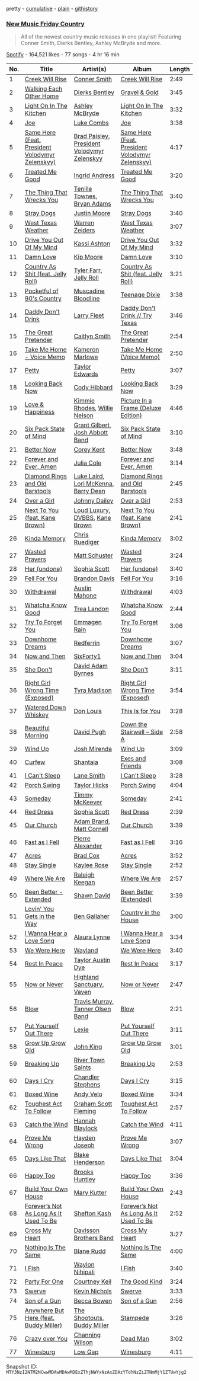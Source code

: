 pretty - [cumulative](/playlists/cumulative/37i9dQZF1DWVn8zvR5ROMB.md) - [plain](/playlists/plain/37i9dQZF1DWVn8zvR5ROMB) - [githistory](https://github.githistory.xyz/mackorone/spotify-playlist-archive/blob/main/playlists/plain/37i9dQZF1DWVn8zvR5ROMB)

### [New Music Friday Country](https://open.spotify.com/playlist/37i9dQZF1DWVn8zvR5ROMB)

> All of the newest country music releases in one playlist! Featuring Conner Smith, Dierks Bentley, Ashley McBryde and more.

[Spotify](https://open.spotify.com/user/spotify) - 164,521 likes - 77 songs - 4 hr 16 min

| No. | Title | Artist(s) | Album | Length |
|---|---|---|---|---|
| 1 | [Creek Will Rise](https://open.spotify.com/track/5owS9iWWGd6mDlFjUFzBsw) | [Conner Smith](https://open.spotify.com/artist/0y2FPygoi6LVc75pxCgsMk) | [Creek Will Rise](https://open.spotify.com/album/4UXS7my7tmdX117YcfpXnx) | 2:49 |
| 2 | [Walking Each Other Home](https://open.spotify.com/track/7Jbd2TWvjvJgBwaFbqJ06n) | [Dierks Bentley](https://open.spotify.com/artist/7x8nK0m0cP2ksQf0mjWdPS) | [Gravel & Gold](https://open.spotify.com/album/2atbiuUu1Xm0jLmObSynT4) | 3:45 |
| 3 | [Light On In The Kitchen](https://open.spotify.com/track/2GAqIzPU7v3kfvY4hZQ9jm) | [Ashley McBryde](https://open.spotify.com/artist/371jpyGdoChzUASOIG2ECV) | [Light On In The Kitchen](https://open.spotify.com/album/335hPIk2TDnJwANpw18P6G) | 3:32 |
| 4 | [Joe](https://open.spotify.com/track/5epEhWhXug9oAjJZVgIMVS) | [Luke Combs](https://open.spotify.com/artist/718COspgdWOnwOFpJHRZHS) | [Joe](https://open.spotify.com/album/3SfvfIU7ttLjbdRuu3L9fI) | 3:38 |
| 5 | [Same Here \(Feat\. President Volodymyr Zelenskyy\)](https://open.spotify.com/track/7cOqcCReryIN1M0WVN2msv) | [Brad Paisley](https://open.spotify.com/artist/13YmWQJFwgZrd4bf5IjMY4), [President Volodymyr Zelenskyy](https://open.spotify.com/artist/2gyg5obBkVEr2PeB2kDeZA) | [Same Here \(Feat\. President Volodymyr Zelenskyy\)](https://open.spotify.com/album/1FDfLYqzDGv1rx6YVmk5nA) | 4:17 |
| 6 | [Treated Me Good](https://open.spotify.com/track/0WlenzbcPClIkMc9lwzXdP) | [Ingrid Andress](https://open.spotify.com/artist/0jPnVIasXzBYjrlpO5irii) | [Treated Me Good](https://open.spotify.com/album/7xdKctABSF6i9zKy9B5wHB) | 3:20 |
| 7 | [The Thing That Wrecks You](https://open.spotify.com/track/4ZT5geWeKg8Ar3IR2Gj22I) | [Tenille Townes](https://open.spotify.com/artist/3TyeX0lk4B7k56ukfzEE0z), [Bryan Adams](https://open.spotify.com/artist/3Z02hBLubJxuFJfhacLSDc) | [The Thing That Wrecks You](https://open.spotify.com/album/0WV6Fl639FaUQIJHTTjuOp) | 3:40 |
| 8 | [Stray Dogs](https://open.spotify.com/track/4Z428xkY8tQ4U2JxGHO4eP) | [Justin Moore](https://open.spotify.com/artist/30e8DmahrEamvLbFRPdWmk) | [Stray Dogs](https://open.spotify.com/album/7wBZ1OdymCsDAFqSz2tWgl) | 3:40 |
| 9 | [West Texas Weather](https://open.spotify.com/track/1eXFUXzL0maY3l9frWfnhE) | [Warren Zeiders](https://open.spotify.com/artist/7kplJl06UmldxLKseURAYi) | [West Texas Weather](https://open.spotify.com/album/1tUtPFJsbs48xPkgfjsWsP) | 3:07 |
| 10 | [Drive You Out Of My Mind](https://open.spotify.com/track/0iqr64c8WWYb549HKs8sqD) | [Kassi Ashton](https://open.spotify.com/artist/1LCsAfmP4l13EYtzDaLMAg) | [Drive You Out Of My Mind](https://open.spotify.com/album/0tybIuD9JXSQ0zY1s9PQmv) | 3:32 |
| 11 | [Damn Love](https://open.spotify.com/track/7uuMtZ0IkdybIPJvvwfHaI) | [Kip Moore](https://open.spotify.com/artist/2hJPr4lk7Q8SSvCVBl9fWM) | [Damn Love](https://open.spotify.com/album/1fvyi30P2ZxqMqtxd6wTai) | 3:10 |
| 12 | [Country As Shit \(feat\. Jelly Roll\)](https://open.spotify.com/track/3V7wF51Xwe64NIxrUgyiuw) | [Tyler Farr](https://open.spotify.com/artist/3vHV92ecrylnUHDM4d2MtC), [Jelly Roll](https://open.spotify.com/artist/19k8AgwwTSxeaxkOuCQEJs) | [Country As Shit \(feat\. Jelly Roll\)](https://open.spotify.com/album/6l09ei7wbqscQclmkCbw9S) | 3:21 |
| 13 | [Pocketful of 90's Country](https://open.spotify.com/track/2TUSnW3SSVbthqC1bCBH8D) | [Muscadine Bloodline](https://open.spotify.com/artist/0EyZDKtc41e4A3a3v69MxD) | [Teenage Dixie](https://open.spotify.com/album/34Pt5YlloNLomVuV97GbAY) | 3:38 |
| 14 | [Daddy Don't Drink](https://open.spotify.com/track/13FV5jyeGnhSd0TRgcD1wP) | [Larry Fleet](https://open.spotify.com/artist/6MWr1SmTaCU5BJzOZxwJEw) | [Daddy Don't Drink // Try Texas](https://open.spotify.com/album/2MG2KPK3NY4bCyjxGEc10F) | 3:46 |
| 15 | [The Great Pretender](https://open.spotify.com/track/68OEMFJOlElx9MFpglmXSb) | [Caitlyn Smith](https://open.spotify.com/artist/3uikSah4dwqwuk0EidFI4R) | [The Great Pretender](https://open.spotify.com/album/2b2UQsBD1es8fffEgaAzx5) | 2:54 |
| 16 | [Take Me Home \- Voice Memo](https://open.spotify.com/track/2mWT9FDc22TogDMltnhsIs) | [Kameron Marlowe](https://open.spotify.com/artist/31n3CN1jSC5ALUJ9dwT8UI) | [Take Me Home \(Voice Memo\)](https://open.spotify.com/album/2VstR97tors0y69UZYgCTo) | 2:50 |
| 17 | [Petty](https://open.spotify.com/track/7qQy2zQ0DfkNB5Dmw7VFF4) | [Taylor Edwards](https://open.spotify.com/artist/2LMvoFcHZ0G38iO4Jra8ki) | [Petty](https://open.spotify.com/album/5czCthjz5U1KKLJiFa95yE) | 3:07 |
| 18 | [Looking Back Now](https://open.spotify.com/track/37imLguIvWwDJNT6RGO2Qi) | [Cody Hibbard](https://open.spotify.com/artist/71DKcYMBfZtxrOB7w6pKq5) | [Looking Back Now](https://open.spotify.com/album/47MPMs9cQemgI2ek85Rbqd) | 3:29 |
| 19 | [Love & Happiness](https://open.spotify.com/track/3XvqzQogMRCQ75n2V5djSI) | [Kimmie Rhodes](https://open.spotify.com/artist/4ai4Oa84FkzxfGMw9Hwkm7), [Willie Nelson](https://open.spotify.com/artist/5W5bDNCqJ1jbCgTxDD0Cb3) | [Picture In a Frame \(Deluxe Edition\)](https://open.spotify.com/album/1yYaCS2P8FOUFU9PAwwrC3) | 4:46 |
| 20 | [Six Pack State of Mind](https://open.spotify.com/track/6ZkE2BsDMMVLUDOH8PiEzD) | [Grant Gilbert](https://open.spotify.com/artist/22JGfpxVueSHqP2SIi1919), [Josh Abbott Band](https://open.spotify.com/artist/2EJ5MRZCzpHSSNNEpTx9Kb) | [Six Pack State of Mind](https://open.spotify.com/album/5E7LKhxVSK9M532Q8azOOy) | 3:10 |
| 21 | [Better Now](https://open.spotify.com/track/0sBwJpFob6KmGmbu0Yln3a) | [Corey Kent](https://open.spotify.com/artist/3sUpZrkehiGBaMzs2h9Mmc) | [Better Now](https://open.spotify.com/album/6p0DLh5SXE1bXBwf22QKdH) | 3:48 |
| 22 | [Forever and Ever, Amen](https://open.spotify.com/track/0oMLaBjKKvoPfBPT1Z2zra) | [Julia Cole](https://open.spotify.com/artist/48rpE75ZIsnfNFyojfYene) | [Forever and Ever, Amen](https://open.spotify.com/album/5wjcHJKRGMNd3te7DDF3lF) | 3:14 |
| 23 | [Diamond Rings and Old Barstools](https://open.spotify.com/track/14ZolByRHEVshRFROsU83q) | [Luke Laird](https://open.spotify.com/artist/68TC0JwoMubeom8X4c7UVI), [Lori McKenna](https://open.spotify.com/artist/1OV5mEATxtVma7fleFaUyl), [Barry Dean](https://open.spotify.com/artist/2W5Gkx39A9UfkcBydnjqd7) | [Diamond Rings and Old Barstools](https://open.spotify.com/album/4hjM7kfH0SloPU8Qdhxui6) | 2:45 |
| 24 | [Over a Girl](https://open.spotify.com/track/2f9t0AgnGsYwFguFLsyv19) | [Johnny Dailey](https://open.spotify.com/artist/6bXNUXv0KrjvuDVs8skKc7) | [Over a Girl](https://open.spotify.com/album/5DjVp2LUzfz8iBY3K4tgbp) | 2:53 |
| 25 | [Next To You \(feat\. Kane Brown\)](https://open.spotify.com/track/6iZ2inFhxOuHKxOlTwwhZq) | [Loud Luxury](https://open.spotify.com/artist/6t1gpxYbY8OlLA7D2RiikQ), [DVBBS](https://open.spotify.com/artist/5X4LWwbUFNzPkEas04uU82), [Kane Brown](https://open.spotify.com/artist/3oSJ7TBVCWMDMiYjXNiCKE) | [Next To You \(feat\. Kane Brown\)](https://open.spotify.com/album/2lN4M7HJ3xPgPFpVuInEQe) | 2:41 |
| 26 | [Kinda Memory](https://open.spotify.com/track/09wAc3MuQU47DCoo2T4QYu) | [Chris Ruediger](https://open.spotify.com/artist/0MLe1DKmSKbDXw5zw45rJ7) | [Kinda Memory](https://open.spotify.com/album/0SROMlce3oiOOBQ4pAlT2i) | 3:02 |
| 27 | [Wasted Prayers](https://open.spotify.com/track/1WvGfMf2HNlM6Rk9BbZSJx) | [Matt Schuster](https://open.spotify.com/artist/4HNYqvVDimiWSfGfSyGJGD) | [Wasted Prayers](https://open.spotify.com/album/5MvARiRgNiMgbxYWaX6EOa) | 3:24 |
| 28 | [Her \(undone\)](https://open.spotify.com/track/2hgz5RpIm44PB43eUAI1JB) | [Sophia Scott](https://open.spotify.com/artist/3lNLsfeVJSiSyjk2tXnPAp) | [Her \(undone\)](https://open.spotify.com/album/56JAquNr08LqqiF8PJaa6x) | 3:40 |
| 29 | [Fell For You](https://open.spotify.com/track/53XK1pS6x2a8IvwpYOLDOx) | [Brandon Davis](https://open.spotify.com/artist/4qdsGbPO1JC8iXFo62qcNV) | [Fell For You](https://open.spotify.com/album/0gwHXZWUcH0BUpW2W9nzYs) | 3:16 |
| 30 | [Withdrawal](https://open.spotify.com/track/1f9fvRvOgREiC3xTUaDFr3) | [Austin Mahone](https://open.spotify.com/artist/04abdnqPQe2N4fjztDea6z) | [Withdrawal](https://open.spotify.com/album/7LV4Vj7cl5fxT4DAL6TU7R) | 4:03 |
| 31 | [Whatcha Know Good](https://open.spotify.com/track/15vs51P27Exc1wHHr9qbJj) | [Trea Landon](https://open.spotify.com/artist/0uzF7KK6coJpJvOW6Vrv1H) | [Whatcha Know Good](https://open.spotify.com/album/2CjGSbF2zJjNDu6kazDZse) | 2:44 |
| 32 | [Try To Forget You](https://open.spotify.com/track/1lYZtEEGD1UtpSiT9J8Dtc) | [Emmagen Rain](https://open.spotify.com/artist/49eeshhMCwAN2P4HubqQQg) | [Try To Forget You](https://open.spotify.com/album/1SrKEKh22rvCW04I33xlHb) | 3:06 |
| 33 | [Downhome Dreams](https://open.spotify.com/track/5gZBHQarvPOGr526tWGKOW) | [Redferrin](https://open.spotify.com/artist/4oCk0xbmAtqXZFzXtH3AgF) | [Downhome Dreams](https://open.spotify.com/album/7guy0t6nhwaFw02iv7UdUy) | 3:07 |
| 34 | [Now and Then](https://open.spotify.com/track/3wyWXb9aaVtJ1APRj8mwtS) | [SixForty1](https://open.spotify.com/artist/4dcnHUWXWZAHfA8FvQBtJS) | [Now and Then](https://open.spotify.com/album/6VThCkZcuPBdlkjUE3GHAk) | 3:04 |
| 35 | [She Don't](https://open.spotify.com/track/1fgNH6vN7i4Ofp6uxuVHzH) | [David Adam Byrnes](https://open.spotify.com/artist/1A4vcbjzJ0M1wbuCqEY6cU) | [She Don't](https://open.spotify.com/album/4zQKvIO2kVpQFZhFBuXc7k) | 3:11 |
| 36 | [Right Girl Wrong Time \(Exposed\)](https://open.spotify.com/track/31vOe3tANzoyuQTsDgq20P) | [Tyra Madison](https://open.spotify.com/artist/6QJWnamgxenwynyhKuRnrh) | [Right Girl Wrong Time \(Exposed\)](https://open.spotify.com/album/1UaidGieCmtHhx1mrN4F1j) | 3:54 |
| 37 | [Watered Down Whiskey](https://open.spotify.com/track/6F3ljY5dEQqgkinBfkffYc) | [Don Louis](https://open.spotify.com/artist/5LICWu7uFLkdJVcEiTnRBX) | [This Is for You](https://open.spotify.com/album/4JQRW8zHwam1pglpvoIxRy) | 3:28 |
| 38 | [Beautiful Morning](https://open.spotify.com/track/38Cw9mLDRWi311iOUbgjQe) | [David Pugh](https://open.spotify.com/artist/78vWObWn1yGHBmZlZTXZog) | [Down the Stairwell – Side A](https://open.spotify.com/album/3pGCt22bCC6LLcNXIuR8AO) | 2:58 |
| 39 | [Wind Up](https://open.spotify.com/track/7xHa6jDEqLFvRLUwFKoitQ) | [Josh Mirenda](https://open.spotify.com/artist/5zmTJA6eWcsmxevyQoK9iB) | [Wind Up](https://open.spotify.com/album/7mHcmtkVQn2888vJcxuaUD) | 3:09 |
| 40 | [Curfew](https://open.spotify.com/track/7jLaViEtL7ImqrE9OmISUj) | [Shantaia](https://open.spotify.com/artist/6VHwN4Sn4aQgHiEj7sUo1T) | [Exes and Friends](https://open.spotify.com/album/1QCO6h7YfAvTS9gFmuMBF3) | 3:08 |
| 41 | [I Can't Sleep](https://open.spotify.com/track/4EwtctLrvI9ycsUfnZWMO0) | [Lane Smith](https://open.spotify.com/artist/2NAFBYpHLQhucaNUoUI3g2) | [I Can't Sleep](https://open.spotify.com/album/6VqCUxHq7tlyzVjajHK4fW) | 3:28 |
| 42 | [Porch Swing](https://open.spotify.com/track/2VZHblEVJGOjDVPIvglLJa) | [Taylor Hicks](https://open.spotify.com/artist/3E3tW69eMfAffLGgsmP3GG) | [Porch Swing](https://open.spotify.com/album/4VjBaQ7PE0e7FQGE5sIROV) | 4:04 |
| 43 | [Someday](https://open.spotify.com/track/3ow3pCMyHtc88B2uxRzHbr) | [Timmy McKeever](https://open.spotify.com/artist/1eSQKNKjXVIKIcNXZL7x5N) | [Someday](https://open.spotify.com/album/0qWQ9iFeXdyJvcItsMmt0w) | 2:41 |
| 44 | [Red Dress](https://open.spotify.com/track/7brta3G4lSe6xaJXmag41X) | [Sophia Scott](https://open.spotify.com/artist/3lNLsfeVJSiSyjk2tXnPAp) | [Red Dress](https://open.spotify.com/album/0PFAqJPLqPUEtQjp2Tfryt) | 2:39 |
| 45 | [Our Church](https://open.spotify.com/track/1Y4dvnpSu7lLWnM571HWJV) | [Adam Brand](https://open.spotify.com/artist/42XeVHEwXlejTSpz3lU0Ia), [Matt Cornell](https://open.spotify.com/artist/01eCwGI76wbxMepuNTetLg) | [Our Church](https://open.spotify.com/album/4B4LxUhDgy2eBRaT3UQFxX) | 3:39 |
| 46 | [Fast as I Fell](https://open.spotify.com/track/5jOCnHnb27NnU76WwXvaqQ) | [Pierre Alexander](https://open.spotify.com/artist/55TMBUBKkjVqu2EipyfY9z) | [Fast as I Fell](https://open.spotify.com/album/4lXF3ToJOky478E1Fju2o6) | 3:16 |
| 47 | [Acres](https://open.spotify.com/track/4JIWCqW9WFHYD7Snwxji7m) | [Brad Cox](https://open.spotify.com/artist/3qmULKoT46nNsyXHZk6fbM) | [Acres](https://open.spotify.com/album/59ZMKvAyxlAYf6IioYgSi0) | 3:52 |
| 48 | [Stay Single](https://open.spotify.com/track/3nzrfmNacYbs4jHjtsZsQc) | [Kaylee Rose](https://open.spotify.com/artist/0TKoBOWNrYm3FRIHvd1VfH) | [Stay Single](https://open.spotify.com/album/48EEWmPudorvhHSBlZC441) | 2:52 |
| 49 | [Where We Are](https://open.spotify.com/track/6h1SHWsJ81fkkgD7GQYpKu) | [Raleigh Keegan](https://open.spotify.com/artist/1mDIaHzalOaN9oX7hHnpXV) | [Where We Are](https://open.spotify.com/album/1felNBmqgzWA2hIX4NsyLy) | 2:57 |
| 50 | [Been Better \- Extended](https://open.spotify.com/track/4hIhoErIGwLvAFyZwCRXUr) | [Shawn David](https://open.spotify.com/artist/5istsTAHh8VsXOTvzmWSf2) | [Been Better \(Extended\)](https://open.spotify.com/album/3vJYsVdAqAFKvFT2RHDo6c) | 3:39 |
| 51 | [Lovin' You Gets in the Way](https://open.spotify.com/track/5TKxxrTstgPfcawx0LTUmL) | [Ben Gallaher](https://open.spotify.com/artist/1F1iOPcBFgAYGEM5x1s6SJ) | [Country in the House](https://open.spotify.com/album/0d9mvXHIsEC5cmWbj70Hjt) | 3:00 |
| 52 | [I Wanna Hear a Love Song](https://open.spotify.com/track/7oJM0MFcGSjfGIcjmIh0md) | [Alaura Lynne](https://open.spotify.com/artist/3IxcwR6roop7eFUSCygNTA) | [I Wanna Hear a Love Song](https://open.spotify.com/album/7vjL7CCLTTCxxddoMXbWA3) | 3:34 |
| 53 | [We Were Here](https://open.spotify.com/track/1znUY8xXgUvd2u3phZfE4d) | [Wayland](https://open.spotify.com/artist/5DG4mAvzfoF70wDbSd4wAJ) | [We Were Here](https://open.spotify.com/album/189DT4CoqNbOwcbQy0hMC6) | 3:40 |
| 54 | [Rest In Peace](https://open.spotify.com/track/0r1MCD9qloanUkXg3TDWHT) | [Taylor Austin Dye](https://open.spotify.com/artist/25fKXUc8KaT2o17A094b15) | [Rest In Peace](https://open.spotify.com/album/5T6lrwMYVDV91Fjx5827hv) | 3:17 |
| 55 | [Now or Never](https://open.spotify.com/track/0iNuoWQzMpzpkO5fFxff5L) | [Highland Sanctuary](https://open.spotify.com/artist/6O4PAvgUDBcwjsx76g6VMX), [Vaven](https://open.spotify.com/artist/1xKYmhjnfWoo1TfdZqYV5C) | [Now or Never](https://open.spotify.com/album/6QdPmmIQCIoTWLuTZGc34R) | 2:47 |
| 56 | [Blow](https://open.spotify.com/track/0WowwunFsYNFGrDPADSmCO) | [Travis Murray](https://open.spotify.com/artist/6nlDwd60OenS7ZlJZeB2kW), [Tanner Olsen Band](https://open.spotify.com/artist/3m96FTKdWG3Qe3AtniTgcy) | [Blow](https://open.spotify.com/album/0qJdDIkxMZ9MkPVTkAfkMa) | 2:21 |
| 57 | [Put Yourself Out There](https://open.spotify.com/track/3IxNWx4XNvxkDWva7IhEDY) | [Lexie](https://open.spotify.com/artist/4rxkYdxnD8OLxuwqKiwmw9) | [Put Yourself Out There](https://open.spotify.com/album/5YGHTxMnDqgEMKSTJVkDpP) | 3:11 |
| 58 | [Grow Up Grow Old](https://open.spotify.com/track/6nuJopkWnbGeUWEZ0O0LNp) | [John King](https://open.spotify.com/artist/32Cj2WsRALt1SCWaPBR9QP) | [Grow Up Grow Old](https://open.spotify.com/album/2VkPsKU3ln9kLN8N5UCONu) | 3:01 |
| 59 | [Breaking Up](https://open.spotify.com/track/5WybVrKWiRxZGR0BH45nDi) | [River Town Saints](https://open.spotify.com/artist/5AWoUNm23MGtj128vkXcjo) | [Breaking Up](https://open.spotify.com/album/5xpuSFNLDqxH0jfMFMqaMq) | 2:53 |
| 60 | [Days I Cry](https://open.spotify.com/track/1kDPCYspirxH4x4VAfDc7L) | [Chandler Stephens](https://open.spotify.com/artist/29YKdEduCfxQKo1RB2jRsg) | [Days I Cry](https://open.spotify.com/album/4bAD5h0RwJZfp8VKTMMR5d) | 3:15 |
| 61 | [Boxed Wine](https://open.spotify.com/track/38SoraxO8w223jjlZVrJNh) | [Andy Velo](https://open.spotify.com/artist/3qL2M363O7ogr4sKpxAVyR) | [Boxed Wine](https://open.spotify.com/album/7MXTodmGjxt7qBba35pYik) | 3:34 |
| 62 | [Toughest Act To Follow](https://open.spotify.com/track/4xmXQ4UVZbPQzJnSxELYsu) | [Graham Scott Fleming](https://open.spotify.com/artist/4Ao86ITnIcDbQjDEkQPjsm) | [Toughest Act To Follow](https://open.spotify.com/album/4ngKRAedC8KaRRdz5UUoqe) | 2:57 |
| 63 | [Catch the Wind](https://open.spotify.com/track/3LvGLUhqMZ4D7vX5A2Ptip) | [Hannah Blaylock](https://open.spotify.com/artist/1ut8dBk3OWNJfktav1k3D1) | [Catch the Wind](https://open.spotify.com/album/6f6Ye7viwPh3qzQGswxBZh) | 4:11 |
| 64 | [Prove Me Wrong](https://open.spotify.com/track/302jDHzmImo8wlmUL5RISB) | [Hayden Joseph](https://open.spotify.com/artist/0sWL8PzVnNs0AOcD4qpZE8) | [Prove Me Wrong](https://open.spotify.com/album/5QIZEUw7YwZjAyDU3Zfm64) | 3:07 |
| 65 | [Days Like That](https://open.spotify.com/track/3STmWF2ZjvS16YDc621XQD) | [Blake Henderson](https://open.spotify.com/artist/5ILg0WBOzkaN5ePByRuMw4) | [Days Like That](https://open.spotify.com/album/2fEZZFJZHgLwaQ1q9TfliH) | 3:04 |
| 66 | [Happy Too](https://open.spotify.com/track/3EvcS35FE2tZiTQsZAI1cx) | [Brooks Huntley](https://open.spotify.com/artist/0qkwQ7ZLjeOdypr1UQCe9m) | [Happy Too](https://open.spotify.com/album/1mgAC7wtzh3bd4IpShz1n6) | 3:36 |
| 67 | [Build Your Own House](https://open.spotify.com/track/5eThtakms8OTR92zVhKvGw) | [Mary Kutter](https://open.spotify.com/artist/0rTX0ieS2m0gUGLlLe4kQP) | [Build Your Own House](https://open.spotify.com/album/11TLrpGBeSKt0k9wewgZCu) | 2:43 |
| 68 | [Forever’s Not As Long As It Used To Be](https://open.spotify.com/track/0mqg1sLF3MnBhrBLpHMRmt) | [Shefton Kash](https://open.spotify.com/artist/6S2QwHJ9GnRsXyJgK0JKzc) | [Forever’s Not As Long As It Used To Be](https://open.spotify.com/album/0iwBJematPJ5QQApUiV0fu) | 2:52 |
| 69 | [Cross My Heart](https://open.spotify.com/track/2IMjOvl20F2Hqd9S6WRt2P) | [Davisson Brothers Band](https://open.spotify.com/artist/6RpyMVMX7C09kLgABdwJ1d) | [Cross My Heart](https://open.spotify.com/album/77vrFBdqd0pXabV5cMX2zt) | 3:27 |
| 70 | [Nothing Is The Same](https://open.spotify.com/track/1efgevxTxE245A7Trqo4Qt) | [Blane Rudd](https://open.spotify.com/artist/5RE1D7Dj0jwZOgbPw08HBq) | [Nothing Is The Same](https://open.spotify.com/album/4Cjlao0AQZA2yTp4PGipm6) | 4:00 |
| 71 | [I Fish](https://open.spotify.com/track/1CcKIlHXiIvQ6gn6KCBTSS) | [Waylon Nihipali](https://open.spotify.com/artist/7ipybzeH6Ix1CVZ9WhE2qZ) | [I Fish](https://open.spotify.com/album/4XvbQceoqb6EbPgfoDcAwx) | 3:40 |
| 72 | [Party For One](https://open.spotify.com/track/1SDyVbzCK17ZYQMNEgiHgE) | [Courtney Keil](https://open.spotify.com/artist/6jbFCUWWQtpzKKCgmfnFwe) | [The Good Kind](https://open.spotify.com/album/6YSpPeacuklzGLc814KzQM) | 3:24 |
| 73 | [Swerve](https://open.spotify.com/track/2vGmYHsH37W53xPmW973fs) | [Kevin Nichols](https://open.spotify.com/artist/0Dxxyu2C5xNLuRz0M4VmQs) | [Swerve](https://open.spotify.com/album/1pnI858I3rBB1iE1Kn83zA) | 3:33 |
| 74 | [Son of a Gun](https://open.spotify.com/track/5HVMelMcFHu3plFyFfYej8) | [Becca Bowen](https://open.spotify.com/artist/24PQgrKuGcVnXlJ23WA0Hb) | [Son of a Gun](https://open.spotify.com/album/2u6Uw6jeQXnF9JMWBHyBUr) | 2:56 |
| 75 | [Anywhere But Here \(feat\. Buddy Miller\)](https://open.spotify.com/track/57HfP8XoT3tawxwEWCVinO) | [The Shootouts](https://open.spotify.com/artist/7s5iJMvUVornAgb6oseC6j), [Buddy Miller](https://open.spotify.com/artist/6RwBVkrxTbbtS4bwxYQXcp) | [Stampede](https://open.spotify.com/album/1y7BlUqUO9UUpL9TNH6EPj) | 3:26 |
| 76 | [Crazy over You](https://open.spotify.com/track/1woOFUtnnlhkoUjaPO2bqf) | [Channing Wilson](https://open.spotify.com/artist/5LlJgNc8PgsXsloNEw2uDW) | [Dead Man](https://open.spotify.com/album/24ZU9yEJ7eHsXG6Tht1dyb) | 3:02 |
| 77 | [Winesburg](https://open.spotify.com/track/7aiUmRRzvsUZWetTJLBFXF) | [Low Gap](https://open.spotify.com/artist/4OylEA2mggFkZ63eIVFNio) | [Winesburg](https://open.spotify.com/album/6SvMVfhNJWaX1xHSjFiNw1) | 4:11 |

Snapshot ID: `MTY3NzI2NTM2NCwwMDAwMDAwMDExZThjNWYxNzAxZDAzYTdhNzZiZTNmMjY1ZTUwYjg2`

